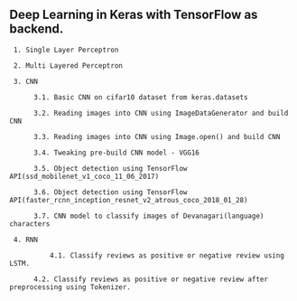 Deep Learning in Keras with TensorFlow as backend.
--------------------------------------------------------

     1. Single Layer Perceptron

     2. Multi Layered Perceptron

     3. CNN

		  3.1. Basic CNN on cifar10 dataset from keras.datasets

	 	  3.2. Reading images into CNN using ImageDataGenerator and build CNN

	 	  3.3. Reading images into CNN using Image.open() and build CNN

		  3.4. Tweaking pre-build CNN model - VGG16

		  3.5. Object detection using TensorFlow API(ssd_mobilenet_v1_coco_11_06_2017)

  		  3.6. Object detection using TensorFlow API(faster_rcnn_inception_resnet_v2_atrous_coco_2018_01_28)

		  3.7. CNN model to classify images of Devanagari(language) characters
	
     4. RNN

        	  4.1. Classify reviews as positive or negative review using LSTM.

		  4.2. Classify reviews as positive or negative review after preprocessing using Tokenizer.

